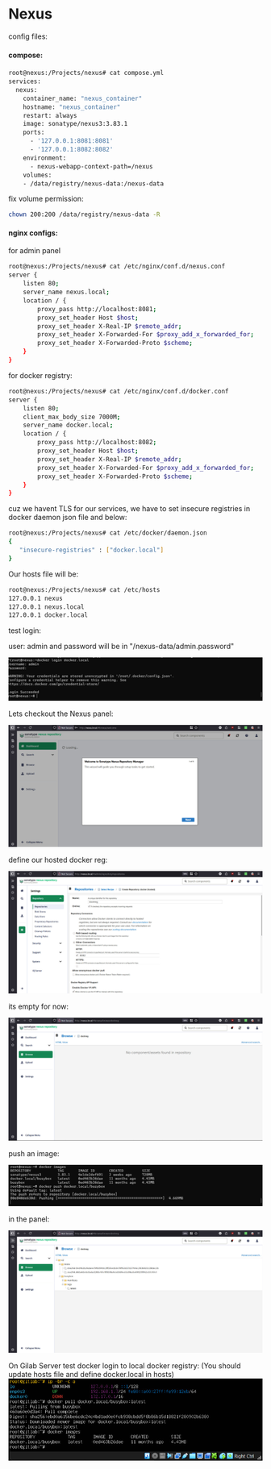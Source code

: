 # Nexus
config files:

#### compose:
```bash
root@nexus:/Projects/nexus# cat compose.yml
services:
  nexus:
    container_name: "nexus_container"
    hostname: "nexus_container"
    restart: always
    image: sonatype/nexus3:3.83.1
    ports:
      - '127.0.0.1:8081:8081'
      - '127.0.0.1:8082:8082'
    environment:
      - nexus-webapp-context-path=/nexus
    volumes:
    - /data/registry/nexus-data:/nexus-data
```
fix volume permission:
```bash
chown 200:200 /data/registry/nexus-data -R
```

#### nginx configs:
for  admin panel
```bash
root@nexus:/Projects/nexus# cat /etc/nginx/conf.d/nexus.conf
server {
    listen 80;
    server_name nexus.local;
    location / {
        proxy_pass http://localhost:8081;
        proxy_set_header Host $host;
        proxy_set_header X-Real-IP $remote_addr;
        proxy_set_header X-Forwarded-For $proxy_add_x_forwarded_for;
        proxy_set_header X-Forwarded-Proto $scheme;
    }
}

```
for docker registry:
```bash
root@nexus:/Projects/nexus# cat /etc/nginx/conf.d/docker.conf
server {
    listen 80;
    client_max_body_size 7000M;
    server_name docker.local;
    location / {
        proxy_pass http://localhost:8082;
        proxy_set_header Host $host;
        proxy_set_header X-Real-IP $remote_addr;
        proxy_set_header X-Forwarded-For $proxy_add_x_forwarded_for;
        proxy_set_header X-Forwarded-Proto $scheme;
    }
}
```
cuz we havent TLS for our services, we have to set insecure registries in docker daemon json file and below:
```bash
root@nexus:/Projects/nexus# cat /etc/docker/daemon.json
{
   "insecure-registries" : ["docker.local"]
}
```
Our hosts file will be:
```bash
root@nexus:/Projects/nexus# cat /etc/hosts
127.0.0.1 nexus
127.0.0.1 nexus.local
127.0.0.1 docker.local
```
test login:

user: admin and password will be in "/nexus-data/admin.password"

![login-nexus](images-nexus/nexus6-login.JPG)

Lets checkout the Nexus panel:

![login-nexus-panel](images-nexus/nexus1.JPG)

define our hosted docker reg:

![login-nexus-panel](images-nexus/nexus-define-reg.JPG)

its empty for now:

![login-nexus-panel](images-nexus/nexus3-browse.JPG)

push an image:

![p1-nexus](images-nexus/nexus7-push-1.JPG)

in the panel:

![p2-nexus](images-nexus/nexus7-push-2.JPG)

On Gilab Server test docker login to local docker registry:
(You should update hosts file and define docker.local in hosts)
![gitlab-docker-login](images-nexus/gitlab-docker-login-local.JPG)

